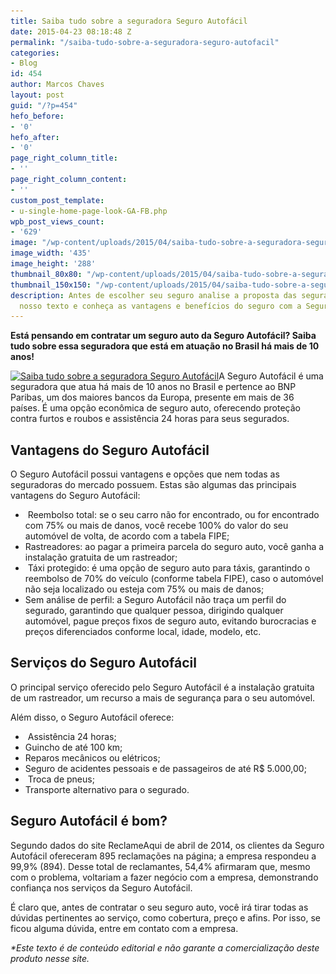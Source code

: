 ```yaml
---
title: Saiba tudo sobre a seguradora Seguro Autofácil
date: 2015-04-23 08:18:48 Z
permalink: "/saiba-tudo-sobre-a-seguradora-seguro-autofacil"
categories:
- Blog
id: 454
author: Marcos Chaves
layout: post
guid: "/?p=454"
hefo_before:
- '0'
hefo_after:
- '0'
page_right_column_title:
- ''
page_right_column_content:
- ''
custom_post_template:
- u-single-home-page-look-GA-FB.php
wpb_post_views_count:
- '629'
image: "/wp-content/uploads/2015/04/saiba-tudo-sobre-a-seguradora-seguro-autofacil.png"
image_width: '435'
image_height: '288'
thumbnail_80x80: "/wp-content/uploads/2015/04/saiba-tudo-sobre-a-seguradora-seguro-autofacil-80x80.png"
thumbnail_150x150: "/wp-content/uploads/2015/04/saiba-tudo-sobre-a-seguradora-seguro-autofacil-150x150.png"
description: Antes de escolher seu seguro analise a proposta das seguradoras! Leia
  nosso texto e conheça as vantagens e benefícios do seguro com a Seguro Autofácil.
---
```


**Está pensando em contratar um seguro auto da Seguro Autofácil? Saiba tudo sobre essa seguradora que está em atuação no Brasil há mais de 10 anos!**

[<img class="alignleft wp-image-3567 size-medium" title="Saiba tudo sobre a seguradora Seguro Autofácil" src="/wp-content/uploads/2015/04/saiba-tudo-sobre-a-seguradora-seguro-autofacil-250x166.png" alt="Saiba tudo sobre a seguradora Seguro Autofácil" width="250" height="166" srcset="/wp-content/uploads/2015/04/saiba-tudo-sobre-a-seguradora-seguro-autofacil-250x166.png 250w, /wp-content/uploads/2015/04/saiba-tudo-sobre-a-seguradora-seguro-autofacil-120x79.png 120w, /wp-content/uploads/2015/04/saiba-tudo-sobre-a-seguradora-seguro-autofacil.png 435w" sizes="(max-width: 250px) 100vw, 250px" />](/wp-content/uploads/2015/04/saiba-tudo-sobre-a-seguradora-seguro-autofacil.png)A Seguro Autofácil é uma seguradora que atua há mais de 10 anos no Brasil e pertence ao BNP Paribas, um dos maiores bancos da Europa, presente em mais de 36 países. É uma opção econômica de seguro auto, oferecendo proteção contra furtos e roubos e assistência 24 horas para seus segurados.

## Vantagens do Seguro Autofácil

O Seguro Autofácil possui vantagens e opções que nem todas as seguradoras do mercado possuem. Estas são algumas das principais vantagens do Seguro Autofácil:

  *  Reembolso total: se o seu carro não for encontrado, ou for encontrado com 75% ou mais de danos, você recebe 100% do valor do seu automóvel de volta, de acordo com a tabela FIPE;
  * Rastreadores: ao pagar a primeira parcela do seguro auto, você ganha a instalação gratuita de um rastreador;
  *  Táxi protegido: é uma opção de seguro auto para táxis, garantindo o reembolso de 70% do veículo (conforme tabela FIPE), caso o automóvel não seja localizado ou esteja com 75% ou mais de danos;
  * Sem análise de perfil: a Seguro Autofácil não traça um perfil do segurado, garantindo que qualquer pessoa, dirigindo qualquer automóvel, pague preços fixos de seguro auto, evitando burocracias e preços diferenciados conforme local, idade, modelo, etc.

## Serviços do Seguro Autofácil

O principal serviço oferecido pelo Seguro Autofácil é a instalação gratuita de um rastreador, um recurso a mais de segurança para o seu automóvel.

Além disso, o Seguro Autofácil oferece:

  *  Assistência 24 horas;
  * Guincho de até 100 km;
  * Reparos mecânicos ou elétricos;
  * Seguro de acidentes pessoais e de passageiros de até R$ 5.000,00;
  *  Troca de pneus;
  * Transporte alternativo para o segurado.

## Seguro Autofácil é bom?

Segundo dados do site ReclameAqui de abril de 2014, os clientes da Seguro Autofácil ofereceram 895 reclamações na página; a empresa respondeu a 99,9% (894). Desse total de reclamantes, 54,4% afirmaram que, mesmo com o problema, voltariam a fazer negócio com a empresa, demonstrando confiança nos serviços da Seguro Autofácil.

É claro que, antes de contratar o seu seguro auto, você irá tirar todas as dúvidas pertinentes ao serviço, como cobertura, preço e afins. Por isso, se ficou alguma dúvida, entre em contato com a empresa.

_*Este texto é de conteúdo editorial e não garante a comercialização deste produto nesse site._